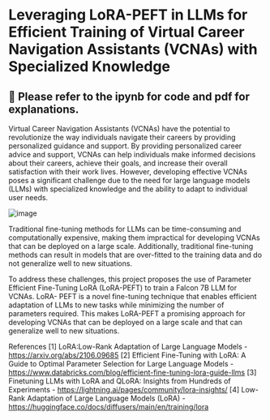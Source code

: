 # Leveraging LoRA-PEFT in LLMs for Efficient Training of Virtual Career Navigation Assistants (VCNAs) with Specialized Knowledge


## 🚨 Please refer to the ipynb for code and pdf for explanations.


Virtual Career Navigation Assistants (VCNAs) have the potential to revolutionize 
the way individuals navigate their careers by providing personalized guidance and 
support. By providing personalized career advice and support, VCNAs can help 
individuals make informed decisions about their careers, achieve their goals, and 
increase their overall satisfaction with their work lives. However, developing 
effective VCNAs poses a significant challenge due to the need for large language 
models (LLMs) with specialized knowledge and the ability to adapt to individual 
user needs.

![image](https://github.com/peevs99/LoRA-PEFT-VCNA/assets/88054944/ec962ef3-c51a-4023-bd92-36c5329c7356)

Traditional fine-tuning methods for LLMs can be time-consuming and 
computationally expensive, making them impractical for developing VCNAs that 
can be deployed on a large scale. Additionally, traditional fine-tuning methods can 
result in models that are over-fitted to the training data and do not generalize well 
to new situations.

To address these challenges, this project proposes the use of Parameter Efficient 
Fine-Tuning LoRA (LoRA-PEFT) to train a Falcon 7B LLM for VCNAs. LoRA-
PEFT is a novel fine-tuning technique that enables efficient adaptation of LLMs to 
new tasks while minimizing the number of parameters required. This makes 
LoRA-PEFT a promising approach for developing VCNAs that can be deployed 
on a large scale and that can generalize well to new situations.

References
[1] LoRA:Low-Rank Adaptation of Large Language Models - https://arxiv.org/abs/2106.09685
[2] Efficient Fine-Tuning with LoRA: A Guide to Optimal Parameter Selection for Large Language Models - https://www.databricks.com/blog/efficient-fine-tuning-lora-guide-llms
[3] Finetuning LLMs with LoRA and QLoRA: Insights from Hundreds of Experiments - https://lightning.ai/pages/community/lora-insights/
[4] Low-Rank Adaptation of Large Language Models (LoRA) - https://huggingface.co/docs/diffusers/main/en/training/lora
